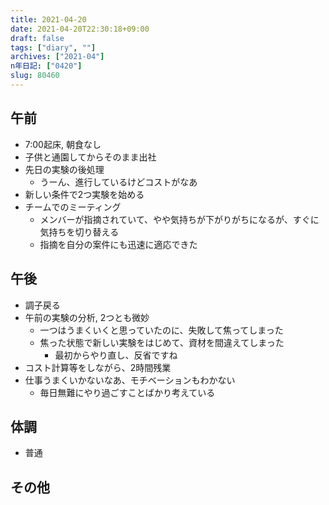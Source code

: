 ```yaml
---
title: 2021-04-20
date: 2021-04-20T22:30:18+09:00
draft: false
tags: ["diary", ""]
archives: ["2021-04"]
n年日記: ["0420"]
slug: 80460
---
```

## 午前
- 7:00起床, 朝食なし
- 子供と通園してからそのまま出社
- 先日の実験の後処理
  - うーん、進行しているけどコストがなあ
- 新しい条件で2つ実験を始める
- チームでのミーティング
  - メンバーが指摘されていて、やや気持ちが下がりがちになるが、すぐに気持ちを切り替える
  - 指摘を自分の案件にも迅速に適応できた
## 午後
- 調子戻る
- 午前の実験の分析, 2つとも微妙
  - 一つはうまくいくと思っていたのに、失敗して焦ってしまった
  - 焦った状態で新しい実験をはじめて、資材を間違えてしまった
    - 最初からやり直し、反省ですね
- コスト計算等をしながら、2時間残業
- 仕事うまくいかないなあ、モチベーションもわかない
  - 毎日無難にやり過ごすことばかり考えている
## 体調
- 普通
## その他
